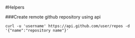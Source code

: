 #Helpers

###Create remote github repository using api

`curl -u 'username' https://api.github.com/user/repos -d '{"name":"repository name"}'`
